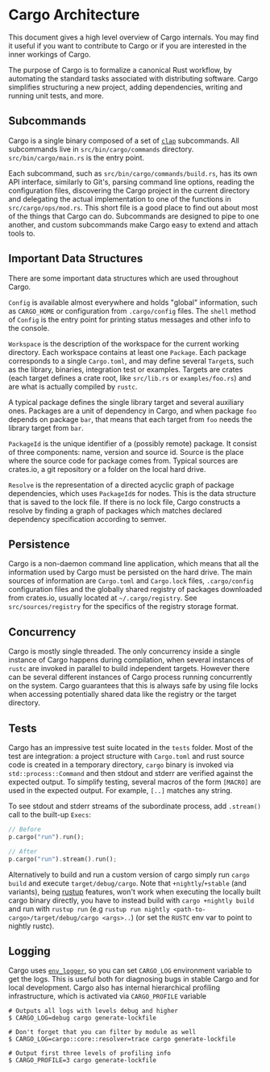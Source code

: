 # Cargo Architecture

This document gives a high level overview of Cargo internals. You may
find it useful if you want to contribute to Cargo or if you are
interested in the inner workings of Cargo.

The purpose of Cargo is to formalize a canonical Rust workflow, by automating
the standard tasks associated with distributing software. Cargo simplifies
structuring a new project, adding dependencies, writing and running unit tests,
and more.


## Subcommands

Cargo is a single binary composed of a set of [`clap`][] subcommands. All subcommands live in
`src/bin/cargo/commands` directory. `src/bin/cargo/main.rs` is the entry point.

Each subcommand, such as `src/bin/cargo/commands/build.rs`, has its own API
interface, similarly to Git's, parsing command line options, reading the
configuration files, discovering the Cargo project in the current directory and
delegating the actual implementation to one
of the functions in `src/cargo/ops/mod.rs`. This short file is a good
place to find out about most of the things that Cargo can do.
Subcommands are designed to pipe to one another, and custom subcommands make
Cargo easy to extend and attach tools to.

[`clap`]: https://clap.rs/


## Important Data Structures

There are some important data structures which are used throughout
Cargo.

`Config` is available almost everywhere and holds "global"
information, such as `CARGO_HOME` or configuration from
`.cargo/config` files. The `shell` method of `Config` is the entry
point for printing status messages and other info to the console.

`Workspace` is the description of the workspace for the current
working directory. Each workspace contains at least one
`Package`. Each package corresponds to a single `Cargo.toml`, and may
define several `Target`s, such as the library, binaries, integration
test or examples. Targets are crates (each target defines a crate
root, like `src/lib.rs` or `examples/foo.rs`) and are what is actually
compiled by `rustc`.

A typical package defines the single library target and several
auxiliary ones. Packages are a unit of dependency in Cargo, and when
package `foo` depends on package `bar`, that means that each target
from `foo` needs the library target from `bar`.

`PackageId` is the unique identifier of a (possibly remote)
package. It consist of three components: name, version and source
id. Source is the place where the source code for package comes
from. Typical sources are crates.io, a git repository or a folder on
the local hard drive.

`Resolve` is the representation of a directed acyclic graph of package
dependencies, which uses `PackageId`s for nodes. This is the data
structure that is saved to the lock file. If there is no lock file,
Cargo constructs a resolve by finding a graph of packages which
matches declared dependency specification according to semver.


## Persistence

Cargo is a non-daemon command line application, which means that all
the information used by Cargo must be persisted on the hard drive. The
main sources of information are `Cargo.toml` and `Cargo.lock` files,
`.cargo/config` configuration files and the globally shared registry
of packages downloaded from crates.io, usually located at
`~/.cargo/registry`. See `src/sources/registry` for the specifics of
the registry storage format.


## Concurrency

Cargo is mostly single threaded. The only concurrency inside a single
instance of Cargo happens during compilation, when several instances
of `rustc` are invoked in parallel to build independent
targets. However there can be several different instances of Cargo
process running concurrently on the system. Cargo guarantees that this
is always safe by using file locks when accessing potentially shared
data like the registry or the target directory.


## Tests

Cargo has an impressive test suite located in the `tests` folder. Most
of the test are integration: a project structure with `Cargo.toml` and
rust source code is created in a temporary directory, `cargo` binary
is invoked via `std::process::Command` and then stdout and stderr are
verified against the expected output. To simplify testing, several
macros of the form `[MACRO]` are used in the expected output. For
example, `[..]` matches any string.

To see stdout and stderr streams of the subordinate process, add `.stream()`
call to the built-up `Execs`:

```rust
// Before
p.cargo("run").run();

// After
p.cargo("run").stream().run();
```

Alternatively to build and run a custom version of cargo simply run `cargo build`
and execute `target/debug/cargo`. Note that `+nightly`/`+stable` (and variants),
being [rustup](https://rustup.rs/) features, won't work when executing the locally
built cargo binary directly, you have to instead build with `cargo +nightly build`
and run with `rustup run` (e.g `rustup run nightly
<path-to-cargo>/target/debug/cargo <args>..`) (or set the `RUSTC` env var to point
to nightly rustc).

## Logging

Cargo uses [`env_logger`](https://docs.rs/env_logger/*/env_logger/), so you can set
`CARGO_LOG` environment variable to get the logs. This is useful both for diagnosing
bugs in stable Cargo and for local development. Cargo also has internal hierarchical
profiling infrastructure, which is activated via `CARGO_PROFILE` variable

```
# Outputs all logs with levels debug and higher
$ CARGO_LOG=debug cargo generate-lockfile

# Don't forget that you can filter by module as well
$ CARGO_LOG=cargo::core::resolver=trace cargo generate-lockfile

# Output first three levels of profiling info
$ CARGO_PROFILE=3 cargo generate-lockfile
```
